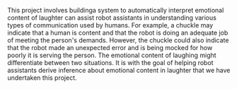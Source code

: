 This project involves buildinga system to automatically interpret emotional content of laughter can assist robot assistants in understanding various types of communication used by humans. 
For example, a chuckle may indicate that a human is content and that the robot is doing an adequate job of meeting the person's demands. However, the chuckle could also indicate that the robot made an unexpected error and is being mocked for how poorly it is serving the person. The emotional content of laughing might differentiate between two situations. 
It is with the goal of helping robot assistants derive inference about emotional content in laughter that we have undertaken this project.
